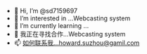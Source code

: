 - 👋 Hi, I’m @sd7159697
- 👀 I’m interested in ...Webcasting system
- 🌱 I’m currently learning ...
- 💞️ 我正在寻找合作...Webcasting system
- 📫 如何联系我...howard.suzhou@gamil.com

<!---
sd7159697/sd7159697 is a ✨ special ✨ repository because its `README.md` (this file) appears on your GitHub profile.
You can click the Preview link to take a look at your changes.
--->
